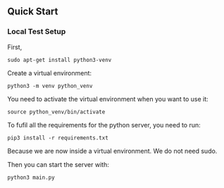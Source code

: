 
## Quick Start
### Local Test Setup
First, 

```
sudo apt-get install python3-venv
```

Create a virtual environment:
```
python3 -m venv python_venv
```

You need to activate the virtual environment when you want to use it:
```
source python_venv/bin/activate
```

To fufil all the requirements for the python server, you need to run:
```
pip3 install -r requirements.txt
```
Because we are now inside a virtual environment. We do not need sudo.

Then you can start the server with:
```
python3 main.py
```
